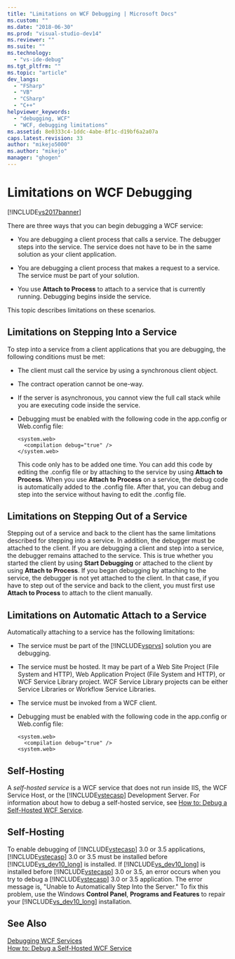 ```yaml
---
title: "Limitations on WCF Debugging | Microsoft Docs"
ms.custom: ""
ms.date: "2018-06-30"
ms.prod: "visual-studio-dev14"
ms.reviewer: ""
ms.suite: ""
ms.technology: 
  - "vs-ide-debug"
ms.tgt_pltfrm: ""
ms.topic: "article"
dev_langs: 
  - "FSharp"
  - "VB"
  - "CSharp"
  - "C++"
helpviewer_keywords: 
  - "debugging, WCF"
  - "WCF, debugging limitations"
ms.assetid: 8e0333c4-1ddc-4abe-8f1c-d19bf6a2a07a
caps.latest.revision: 33
author: "mikejo5000"
ms.author: "mikejo"
manager: "ghogen"
---
```

# Limitations on WCF Debugging
[!INCLUDE[vs2017banner](../includes/vs2017banner.md)]

  
There are three ways that you can begin debugging a WCF service:  
  
-   You are debugging a client process that calls a service. The debugger steps into the service. The service does not have to be in the same solution as your client application.  
  
-   You are debugging a client process that makes a request to a service. The service must be part of your solution.  
  
-   You use **Attach to Process** to attach to a service that is currently running. Debugging begins inside the service.  
  
 This topic describes limitations on these scenarios.  
  
## Limitations on Stepping Into a Service  
 To step into a service from a client applications that you are debugging, the following conditions must be met:  
  
-   The client must call the service by using a synchronous client object.  
  
-   The contract operation cannot be one-way.  
  
-   If the server is asynchronous, you cannot view the full call stack while you are executing code inside the service.  
  
-   Debugging must be enabled with the following code in the app.config or Web.config file:  
  
    ```  
    <system.web>  
      <compilation debug="true" />  
    </system.web>  
    ```  
  
     This code only has to be added one time. You can add this code by editing the .config file or by attaching to the service by using **Attach to Process**. When you use **Attach to Process** on a service, the debug code is automatically added to the .config file. After that, you can debug and step into the service without having to edit the .config file.  
  
## Limitations on Stepping Out of a Service  
 Stepping out of a service and back to the client has the same limitations described for stepping into a service. In addition, the debugger must be attached to the client. If you are debugging a client and step into a service, the debugger remains attached to the service. This is true whether you started the client by using **Start Debugging** or attached to the client by using **Attach to Process**. If you began debugging by attaching to the service, the debugger is not yet attached to the client. In that case, if you have to step out of the service and back to the client, you must first use **Attach to Process** to attach to the client manually.  
  
## Limitations on Automatic Attach to a Service  
 Automatically attaching to a service has the following limitations:  
  
-   The service must be part of the [!INCLUDE[vsprvs](../includes/vsprvs-md.md)] solution you are debugging.  
  
-   The service must be hosted. It may be part of a Web Site Project (File System and HTTP), Web Application Project (File System and HTTP), or WCF Service Library project. WCF Service Library projects can be either Service Libraries or Workflow Service Libraries.  
  
-   The service must be invoked from a WCF client.  
  
-   Debugging must be enabled with the following code in the app.config or Web.config file:  
  
    ```  
    <system.web>  
      <compilation debug="true" />  
    <system.web>  
    ```  
  
## Self-Hosting  
 A *self-hosted service* is a WCF service that does not run inside IIS, the WCF Service Host, or the [!INCLUDE[vstecasp](../includes/vstecasp-md.md)] Development Server. For information about how to debug a self-hosted service, see [How to: Debug a Self-Hosted WCF Service](../debugger/how-to-debug-a-self-hosted-wcf-service.md).  
  
## Self-Hosting  
 To enable debugging of [!INCLUDE[vstecasp](../includes/vstecasp-md.md)] 3.0 or 3.5 applications, [!INCLUDE[vstecasp](../includes/vstecasp-md.md)] 3.0 or 3.5 must be installed before [!INCLUDE[vs_dev10_long](../includes/vs-dev10-long-md.md)] is installed. If [!INCLUDE[vs_dev10_long](../includes/vs-dev10-long-md.md)] is installed before [!INCLUDE[vstecasp](../includes/vstecasp-md.md)] 3.0 or 3.5, an error occurs when you try to debug a [!INCLUDE[vstecasp](../includes/vstecasp-md.md)] 3.0 or 3.5 application. The error message is, "Unable to Automatically Step Into the Server." To fix this problem, use the Windows **Control Panel**, **Programs and Features** to repair your [!INCLUDE[vs_dev10_long](../includes/vs-dev10-long-md.md)] installation.  
  
## See Also  
 [Debugging WCF Services](../debugger/debugging-wcf-services.md)   
 [How to: Debug a Self-Hosted WCF Service](../debugger/how-to-debug-a-self-hosted-wcf-service.md)



